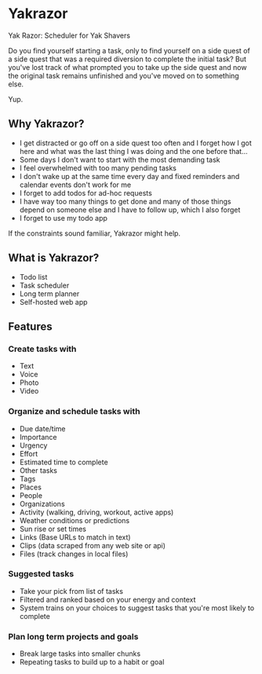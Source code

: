 # Yakrazor

Yak Razor: Scheduler for Yak Shavers

Do you find yourself starting a task,
only to find yourself on a side quest of a side quest that was 
a required diversion to complete the initial task?
But you've lost track of what prompted you 
to take up the side quest and now the original task
remains unfinished and you've moved on to something else.

Yup.


## Why Yakrazor?

- I get distracted or go off on a side quest too often and
  I forget how I got here and
  what was the last thing I was doing and
  the one before that...
- Some days I don't want to start with the most demanding task
- I feel overwhelmed with too many pending tasks
- I don't wake up at the same time every day and
  fixed reminders and calendar events don't work for me
- I forget to add todos for ad-hoc requests
- I have way too many things to get done and
  many of those things depend on someone else and
  I have to follow up, which I also forget
- I forget to use my todo app

If the constraints sound familiar, 
Yakrazor might help.


## What is Yakrazor?

- Todo list 
- Task scheduler
- Long term planner
- Self-hosted web app


## Features

### Create tasks with

- Text
- Voice
- Photo
- Video

### Organize and schedule tasks with

- Due date/time
- Importance
- Urgency
- Effort
- Estimated time to complete
- Other tasks
- Tags
- Places
- People
- Organizations
- Activity (walking, driving, workout, active apps)
- Weather conditions or predictions
- Sun rise or set times
- Links (Base URLs to match in text)
- Clips (data scraped from any web site or api)
- Files (track changes in local files)

### Suggested tasks 

- Take your pick from list of tasks
- Filtered and ranked based on your energy and context
- System trains on your choices to suggest tasks that
  you're most likely to complete

### Plan long term projects and goals

- Break large tasks into smaller chunks
- Repeating tasks to build up to a habit or goal
